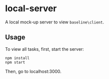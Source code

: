 # local-server
A local mock-up server to view `baseline\client`.

## Usage
To view all tasks, first, start the server:
```
npm install
npm start
```
Then, go to localhost:3000.
